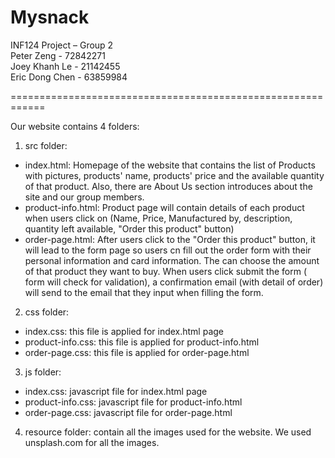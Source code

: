 # Mysnack
INF124 Project – Group 2 <br>
Peter Zeng - 72842271 <br>
Joey Khanh Le - 21142455 <br>
Eric Dong Chen - 63859984 <br>


============================================================

Our website contains 4 folders:

1) src folder: 
+ index.html: Homepage of the website that contains the list of Products with pictures, products' name, products' price and the available quantity of that product. 
Also, there are About Us section introduces about the site and our group members. 
+ product-info.html: Product page will contain details of each product when users click on (Name, Price, Manufactured by, description, quantity left available, "Order this product" button)
+ order-page.html: After users click to the "Order this product" button, it will lead to the form page so users cn fill out the order form with their personal information and card information. The can choose the amount of that product they want to buy. When users click submit the form ( form will check for validation), a confirmation email (with detail of order) will send to the 
email that they input when filling the form. 

2) css folder:
+ index.css: this file is applied for index.html page
+ product-info.css: this file is applied for product-info.html
+ order-page.css: this file is applied for order-page.html

3) js folder: 
+ index.css: javascript file for index.html page
+ product-info.css: javascript file  for product-info.html
+ order-page.css: javascript file  for order-page.html

4) resource folder: contain all the images used for the website. 
We used unsplash.com for all the images. 



